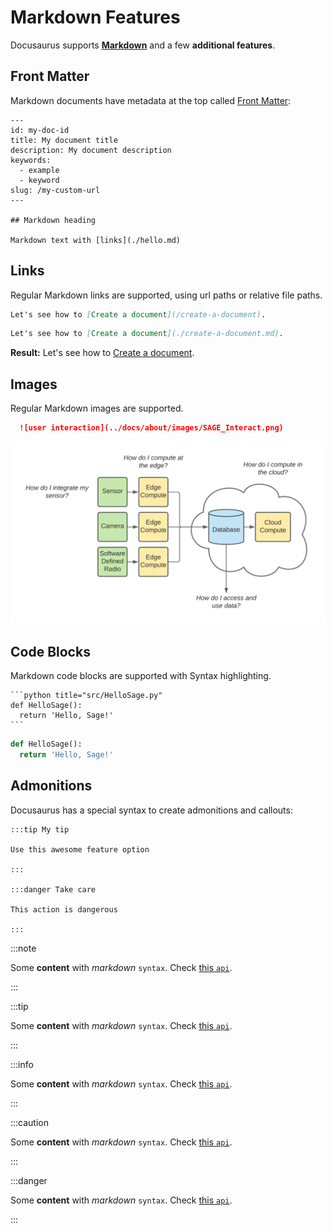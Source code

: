 
# Markdown Features

Docusaurus supports **[Markdown](https://daringfireball.net/projects/markdown/syntax)** and a few **additional features**.

## Front Matter

Markdown documents have metadata at the top called [Front Matter](https://jekyllrb.com/docs/front-matter/):

```text title="my-doc.md"
---
id: my-doc-id
title: My document title
description: My document description
keywords:
  - example
  - keyword
slug: /my-custom-url
---

## Markdown heading

Markdown text with [links](./hello.md)
```

## Links

Regular Markdown links are supported, using url paths or relative file paths.

```md
Let's see how to [Create a document](/create-a-document).
```

```md
Let's see how to [Create a document](./create-a-document.md).
```

**Result:** Let's see how to [Create a document](./create-a-document.md).

## Images

Regular Markdown images are supported.

```md
  ![user interaction](../docs/about/images/SAGE_Interact.png)
```

![ user interaction](../docs/about/images/SAGE_Interact.png)


## Code Blocks

Markdown code blocks are supported with Syntax highlighting.

    ```python title="src/HelloSage.py"
    def HelloSage():
      return 'Hello, Sage!'
    ```

```python title="src/HelloSage.py"
def HelloSage():
  return 'Hello, Sage!'
```

## Admonitions

Docusaurus has a special syntax to create admonitions and callouts:

    :::tip My tip

    Use this awesome feature option

    :::

    :::danger Take care

    This action is dangerous

    :::




:::note

Some **content** with _markdown_ `syntax`. Check [this `api`](#).

:::

:::tip

Some **content** with _markdown_ `syntax`. Check [this `api`](#).

:::

:::info

Some **content** with _markdown_ `syntax`. Check [this `api`](#).

:::

:::caution

Some **content** with _markdown_ `syntax`. Check [this `api`](#).

:::

:::danger

Some **content** with _markdown_ `syntax`. Check [this `api`](#).

:::
